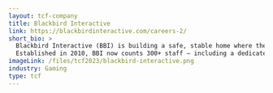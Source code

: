 ```yaml
---
layout: tcf-company
title: Blackbird Interactive
link: https://blackbirdinteractive.com/careers-2/
short_bio: >
  Blackbird Interactive (BBI) is building a safe, stable home where the best talent in the industry can find long-term careers, experiment, and keep growing their abilities – while working on a wide range of projects, encompassing world-class IPs as well as our own creations across multiple genres. <br/><br/>
  Established in 2010, BBI now counts 300+ staff – including a dedicated in-house CG cinematics department – and has been listed among the Fastest Growing Companies by Revenue in Canada in 2020 & 2021 by both The Globe & Mail and Deloitte.
imageLink: /files/tcf2023/blackbird-interactive.png
industry: Gaming
type: tcf
---
```

